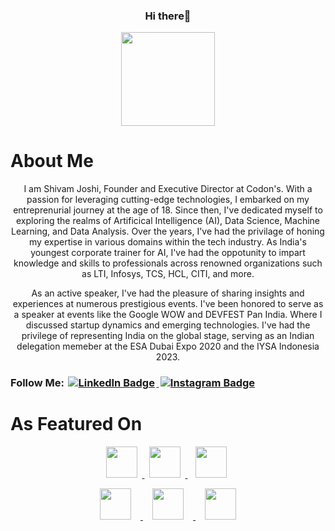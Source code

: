 <!--
### Hi there 👋
-->
<!--
**shivam19joshi/shivam19joshi** is a ✨ _special_ ✨ repository because its `README.md` (this file) appears on your GitHub profile.

Here are some ideas to get you started:

- 🔭 I’m currently working on ...
- 🌱 I’m currently learning ...
- 👯 I’m looking to collaborate on ...
- 🤔 I’m looking for help with ...
- 💬 Ask me about ...
- 📫 How to reach me: ...
- 😄 Pronouns: ...
- ⚡ Fun fact: ...
-->
<h3 id="Hi" align="center">Hi there👋</h3>

<div id="header" align="center">
  <img src="https://media.giphy.com/media/v1.Y2lkPTc5MGI3NjExd3N2OG9mNml0Y3VoeHhjY2d6dTFyeGsxc2Vqd2ZzeXdxeDJ4NzM0eCZlcD12MV9pbnRlcm5hbF9naWZfYnlfaWQmY3Q9Zw/ZXkraFrlIW1D25M6ZJ/giphy.gif" width="150"/>
</div>



<h1>
  About Me
</h1>

<div id="Intro" align="center">
  <p>I am Shivam Joshi, Founder and Executive Director at Codon's. With a passion for leveraging cutting-edge technologies, I embarked on my entreprenurial journey at the age of 18. Since then, I've dedicated myself to exploring the realms of Artificical Intelligence (AI), Data Science, Machine Learning, and Data Analysis. Over the years, I've had the privilage of honing my expertise in various domains within the tech industry. As India's youngest corporate trainer for AI, I've had the oppotunity to impart knowledge and skills to professionals across renowned organizations such as LTI, Infosys, TCS, HCL, CITI, and more.</p>
  
  <p>As an active speaker, I've had the pleasure of sharing insights and experiences at numerous prestigious events. I've been honored to serve as a speaker at events like the Google WOW and DEVFEST Pan India. Where I discussed startup dynamics and emerging technologies. I've had the privilege of representing India on the global stage, serving as an Indian delegation memeber at the ESA Dubai Expo 2020 and the IYSA Indonesia 2023.</p>
</div>

<h3>
  Follow Me:
  <div">
    <a href="https://www.linkedin.com/in/the-shivamjoshi">
      <img alt="LinkedIn Badge" src="https://img.shields.io/badge/LinkedIn-blue?logo=LinkedIn&link=https%3A%2F%2Fwww.linkedin.com%2Fin%2Fthe-shivamjoshi%2F" hspace="0.5%">
    </a>
    <a href="https://www.instagram.com/the_shivamjoshi">
      <img alt="Instagram Badge" src="https://img.shields.io/badge/Instagram-yellow?logo=Instagram&link=https%3A%2F%2Fwww.instagram.com%2Fthe_shivamjoshi" hspace="0.5%">
    </a>
  </div>
</h3> 

<h1>
  As Featured On
</h1>

<div align='center'>
  <p>
    <a href="https://thelivenagpur.com/2020/09/23/shivam-joshi-an-inspiration-for-young-entrepreneurs/" >
      <img src="https://codons.in/public/images/team/6.png" widht="250" height="50" hspace='1.5%'>
    </a>
    <a href="https://beta.apnlive.com/press-release/corporate-trainer-shivam-joshi-emphasizes-on-skill-based-learning-for-growth/">
      <img src="https://codons.in/public/images/team/7.png" widht="250" height="50" hspace='1.5%'>
    </a>
    <a href="https://www.businessworld.in/article/An-Epitome-Of-Success-Shivam-Joshi-Shares-His-Life-Experiences/02-09-2021-402910/">
      <img src="https://codons.in/public/images/team/8.jpg" widht="250" height="50" hspace='2.5%'>
    </a>
  </p>
  <p>
    <a href="https://www.nagpurtoday.in/codons-founder-shivam-joshi-says-execution-is-the-game/01191309" >
      <img src="https://codons.in/public/images/team/9.jpg" widht="275" height="50" hspace='3%'>
    </a>
    <a href="https://www.asianage.com/amp/in-focus/310721/going-beyond-academics-entrepreneur-shivam-joshi-proved-his-mettle.html">
      <img src="https://codons.in/public/images/team/10.jpg" widht="275" height="50" hspace='3%'>
    </a>
    <a href="https://www.outlookindia.com/business-spotlight/shivam-and-rudraksha-leading-indian-delegation-at-expo-sciences-international-2022-dubai-news-233077">
      <img src="https://codons.in/public/images/team/11.jpg" widht="275" height="50" hspace='3%'>
    </a>
  </p>
</div>

